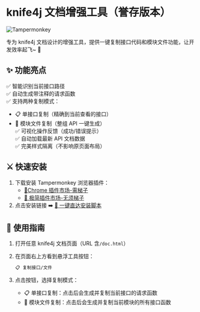 # knife4j 文档增强工具（誉存版本）

![Tampermonkey](https://img.shields.io/badge/Tampermonkey-%234D4D4D.svg?style=for-the-badge&logo=Tampermonkey&logoColor=white)

专为 knife4j 文档设计的增强工具，提供一键复制接口代码和模块文件功能，让开发效率起飞~ 🚀

## ✨ 功能亮点

✅ 智能识别当前接口路径  
✅ 自动生成带注释的请求函数  
✅ 支持两种复制模式：

- 📋 单接口复制（精确到当前查看的接口）
- 📁 模块文件复制（整组 API 一键生成）  
  ✅ 可视化操作反馈（成功/错误提示）  
  ✅ 自动加载最新 API 文档数据  
  ✅ 完美样式隔离（不影响原页面布局）

## ⚔ 快速安装

1. 下载安装 Tampermonkey 浏览器插件：
   - [🔗Chrome 插件市场-需梯子](https://chrome.google.com/webstore/detail/tampermonkey/dhdgffkkebhmkfjojejmpbldmpobfkfo)
   - [🔗 极简插件市场-无须梯子](https://chrome.zzzmh.cn/info/dhdgffkkebhmkfjojejmpbldmpobfkfo)
2. 点击安装链接 ➡️ [🔗 一键直达安装脚本](https://update.greasyfork.org/scripts/536050/knife4j%E6%96%87%E6%A1%A3%20API%E6%96%87%E6%A1%A3%E5%A2%9E%E5%BC%BA%E5%B7%A5%E5%85%B7%28%E8%AA%89%E5%AD%98%E7%89%88%29.user.js)

## 📕 使用指南

1. 打开任意 knife4j 文档页面（URL 含`/doc.html`）
2. 在页面右上方看到悬浮工具按钮：

   ```bash
   📋 复制接口/文件
   ```

3. 点击按钮，选择复制模式：
   - 📋 单接口复制：点击后会生成并复制当前接口的请求函数
   - 📁 模块文件复制：点击后会生成并复制当前模块的所有接口函数
